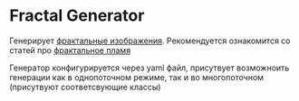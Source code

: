 # Fractal Generator
Генерирует [фрактальные изображения](https://github.com/ssspamqe/Fractal-Generator/tree/main/generatedImages). Рекомендуется ознакомится со статей про [фрактальное пламя](https://habr.com/ru/articles/251537/)

Генератор конфигурируется через yaml файл, присутвует возможноить генерации как в однопоточном режиме, так и во многопоточном (присутвуют соответсвующие классы) 
